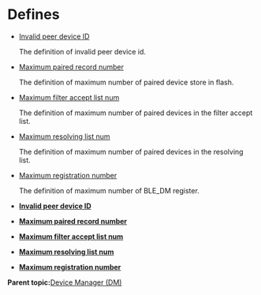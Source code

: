 # Defines

-   [Invalid peer device ID](GUID-89A09871-6F27-4373-BE0C-2E8F80975245.md)

    The definition of invalid peer device id.

-   [Maximum paired record number](GUID-3464EE6F-9E78-4460-947F-E463ACCFEFD6.md)

    The definition of maximum number of paired device store in flash.

-   [Maximum filter accept list num](GUID-9F845AE9-F918-4003-B311-E85F343C77CF.md)

    The definition of maximum number of paired devices in the filter accept list.

-   [Maximum resolving list num](GUID-7232FC14-AEFC-4A64-99AC-9C79078F11EB.md)

    The definition of maximum number of paired devices in the resolving list.

-   [Maximum registration number](GUID-A3D0C4E7-5D25-4E32-8253-C82CEA549411.md)

    The definition of maximum number of BLE\_DM register.


-   **[Invalid peer device ID](GUID-89A09871-6F27-4373-BE0C-2E8F80975245.md)**  

-   **[Maximum paired record number](GUID-3464EE6F-9E78-4460-947F-E463ACCFEFD6.md)**  

-   **[Maximum filter accept list num](GUID-9F845AE9-F918-4003-B311-E85F343C77CF.md)**  

-   **[Maximum resolving list num](GUID-7232FC14-AEFC-4A64-99AC-9C79078F11EB.md)**  

-   **[Maximum registration number](GUID-A3D0C4E7-5D25-4E32-8253-C82CEA549411.md)**  


**Parent topic:**[Device Manager \(DM\)](GUID-D35416CB-25AD-41BF-8713-1BD19835E552.md)

